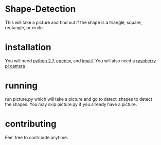 # Shape-Detection

This will take a picture and find out if the shape is a triangle, square, rectangle, or circle.

# installation
You will need [python 2.7](https://www.python.org/downloads/), [opencv](https://pypi.org/project/opencv-python/), and [imutil](https://www.pyimagesearch.com/2015/02/02/just-open-sourced-personal-imutils-package-series-opencv-convenience-functions/).
You will also need a [raspberry pi camera](https://thepihut.com/blogs/raspberry-pi-tutorials/16021420-how-to-install-use-the-raspberry-pi-camera)
# running
run picture.py which will take a picture and go to detect_shapes to detect the shapes. You may skip picture.py if you already have a picture.

# contributing
Feel free to contribute anytime.
